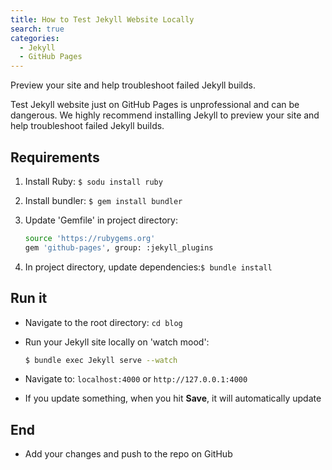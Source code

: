 ```yaml
---
title: How to Test Jekyll Website Locally
search: true
categories: 
  - Jekyll
  - GitHub Pages
---
```

Preview your site and help troubleshoot failed Jekyll builds.

Test Jekyll website just on GitHub Pages is unprofessional and can be dangerous. We highly recommend installing Jekyll to preview your site and help troubleshoot failed Jekyll builds.


## Requirements

1. Install Ruby: `$ sodu install ruby`

2. Install bundler: `$ gem install bundler`

3. Update 'Gemfile' in project directory:

    ```bash
    source 'https://rubygems.org'
    gem 'github-pages', group: :jekyll_plugins
    ```

4. In project directory, update dependencies:`$ bundle install`

## Run it
- Navigate to the root directory: `cd blog`

- Run your Jekyll site locally on 'watch mood': 

    ```bash
    $ bundle exec Jekyll serve --watch
    ```

- Navigate to: `localhost:4000` or `http://127.0.0.1:4000`

- If you update something, when you hit **Save**, it will automatically update

## End
- Add your changes and push to the repo on GitHub